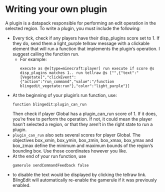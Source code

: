 # Writing your own plugin

A plugin is a datapack responsible for performing an edit operation in the selected region. To write a plugin, you must
include the following:
* Every tick, check if any players have their disp_plugins score set to 1. If they do, send them a light_purple tellraw
  message with a clickable element that will run a function that implements the plugin’s operation. I suggest calling
  the function run.
  * For example:
    ```
    execute as @e[type=minecraft:player] run execute if score @s disp_plugins matches 1.. run tellraw @s ["",{"text":"[Vegetate]","clickEvent":{"action":"run_command","value":"/function blingedit_vegetate:run"},"color":"light_purple"}]
    ```
* At the beginning of your plugin’s run function, use:
  ```
  function blingedit:plugin_can_run
  ```
  Then check if player Global has a plugin_can_run score of 1. If it does, you’re free to perform the operation. If not,
  it could mean the player hasn’t selected a region, or that they aren’t in the right state to run a plugin.
* `plugin_can_run` also sets several scores for player Global. The objectives box_xmin, box_ymin, box_zmin, box_xmax,
  box_ymax and box_zmax define the minimum and maximum bounds of the region’s bounding box. Use those coordinates
  however you like.
* At the end of your run function, use
  ```
  gamerule sendCommandFeedback false
  ```
* to disable the text would be displayed by clicking the tellraw link. BlingEdit will automatically re-enable the
  gamerule if it was previously enabled.
